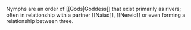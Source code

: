 Nymphs are an order of [[Gods|Goddess]] that exist primarily as rivers; often in relationship with a partner [[Naiad]], [[Nereid]] or even forming a relationship between three.